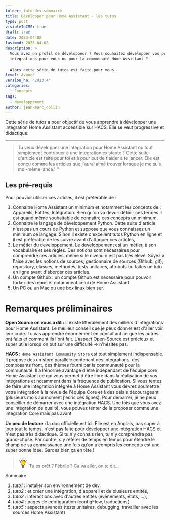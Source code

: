 ```yaml
---
folder: tuto-dev-sommaire
title: Développer pour Home Assistant - les tutos
type: post
visibleInCMS: true
draft: true
date: 2023-04-08
lastmod: 2023-04-08
description: >
  Vous avez un profil de développeur ? Vous souhaitez développer vos propres
  intégrations pour vous ou pour la communauté Home Assistant ?

  Alors cette série de tutos est faite pour vous.
level: Avancé
version_ha: "2023.4"
categories:
  - Concepts
tags:
  - developpement
author: jean-marc_collin
---
```

Cette série de tutos a pour objectif de vous apprendre à développer une intégration Home Assistant accessible sur HACS. Elle se veut progressive et didactique.

- - -

> Tu veux développer une intégration pour Home Assistant ou tout simplement contribuer à une intégration existante ? Cette suite d'article est faite pour toi et à pour but de t'aider à te lancer. Elle est conçu comme les articles que j'aurai aimé trouver lorsque je me suis moi-même lancé.''''

## Les pré-requis

Pour pouvoir utiliser ces articles, il est préférable de :

1. Connaitre Home Assistant un minimum et notamment les concepts de : Appareils, Entités, Intégration. Bien qu'on va devoir définir ces termes il est quand même souhaitable de connaitre ces concepts un minimum,
2. Connaitre le langage de développement Python. Cette suite d'article n'est pas un cours de Python et suppose que vous connaissez un minimum ce langage. Sinon il existe d'excellent tutos Python en ligne et il est préférable de les suivre avant d'attaquer ces articles,
3. Le métier du developpement. Le développement est un métier, à son vocabulaire et ses règles. Des notions sont nécessaires pour comprendre ces articles, même si le niveau n'est pas très élevé. Soyez à l'aise avec les notions de sources, gestionnaire de sources (Github, git), repository, classes, méthodes, tests unitaires, attributs ou faites un tuto en ligne avant d'aborder ces articles.
4. Un compte Github : un compte Github est nécessaire pour pouvoir forker des repos et notamment celui de Home Assistant
5. Un PC ou un Mac ou une box linux bien sur.

# [](https://github.com/jmcollin78/tuto-hacs#remarques-pr%C3%A9liminaires)Remarques préliminaires

**Open Source on vous a dit :** il existe littéralement des milliers d'intégrations pour Home Assistant. Le meilleur conseil que je peux donner est d'aller voir leur code. Tu vas apprendre énormément en consultant ce que les autres ont faits et comment ils l'ont fait. L'aspect Open-Source est précieux et super utile lorsqu'on but sur une difficulté -> n'hésites pas.

**HACS :** `Home Assistant Community Store` est tout simplement indispensable. Il propose des un store parallèle contenant des intégrations, des composants front, des thèmes fourni par la communauté pour la communauté. Il a l'énorme avantage d'être indépendant de l'équipe core Home Assistant ce qui vous permet d'être libre dans la réalisation de vos intégrations et notamment dans la fréquence de publication. Si vous tentez de faire une intégration intégrée à Home Assistant vous devrez soumettre votre intégration à la revue de l'équipe Core et à des délais décourageant (plusieurs mois au moment j'écris ces lignes). Pour démarrer, je ne peux conseiller de démarrer avec une intégration HACS. Une fois que vous avez une intégration de qualité, vous pouvez tenter de la proposer comme une intégration Core mais pas avant.

**Un peu de lecture :** la doc officielle est ici. Elle est en Anglais, pas super à jour tout le temps, n'est pas faite pour développer une intégration HACS et n'est pas très didactique. Si tu n'y connais rien, tu n'y comprendra pas grand-chose. Par contre, s'y référer de temps en temps pour étendre le champ de sa connaissance une fois qu'on a compris les concepts est une super bonne idée. Gardes bien ça en tête !

> [![Tip](https://github.com/jmcollin78/tuto-hacs/raw/master/images/tips.png?raw=true?raw=true)](https://github.com/jmcollin78/tuto-hacs/blob/master/images/tips.png?raw=true?raw=true) Tu es prêt ? Fébrile ? Ca va aller, on te dit...

Sommaire

1. *[tuto1](https://github.com/jmcollin78/tuto-hacs/blob/master/tuto1.md) :* installer son environnement de dev,
2. *tuto2 :* et créer une intégration, d'appareil et de plusieurs entités,
3. *tuto3 :* interactions avec d'autres entités (évènements, états, ...),
4. *tuto4 :* pages de configuration (configFlow, traductions)
5. *tuto5 :* aspects avancés (tests unitaires, debugging, travailler avec les sources Home Assistant)